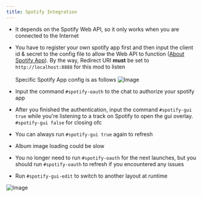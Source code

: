 ```yaml
---
title: Spotify Integration
---
```


- It depends on the Spotify Web API, so it only works when you are connected to the Internet
- You have to register your own spotify app first and then input the client id & secret to the config file to allow the Web API to function ([About Spotify App](https://developer.spotify.com/documentation/web-api/concepts/apps)). By the way, Redirect URI **must** be set to `http://localhost:8888` for this mod to listen<br><br>Specific Spotify App config is as follows
  ![Image](/Ingame-Info-Reborn-Wiki/wiki/spotify1.png)
  
- Input the command `#spotify-oauth` to the chat to authorize your spotify app
- After you finished the authentication, input the command `#spotify-gui true` while you're listening to a track on Spotify to open the gui overlay. `#spotify-gui false` for closing ofc
- You can always run `#spotify-gui true` again to refresh
- Album image loading could be slow
- You no longer need to run `#spotify-oauth` for the next launches, but you should run `#spotify-oauth` to refresh if you encountered any issues
- Run `#spotify-gui-edit` to switch to another layout at runtime

![Image](/Ingame-Info-Reborn-Wiki/wiki/spotify2.png)
